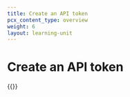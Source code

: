 ```yaml
---
title: Create an API token
pcx_content_type: overview
weight: 6
layout: learning-unit
---
```


# Create an API token

{{<render file="_create-token.md" productFolder="fundamentals">}}
